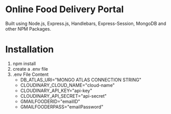 # Online Food Delivery Portal

Built using Node.js, Express.js, Handlebars, Express-Session, MongoDB and other NPM Packages.

# Installation

1. npm install
2. create a .env file
3. .env File Content
   - DB_ATLAS_URI="MONGO ATLAS CONNECTION STRING"
   - CLOUDINARY_CLOUD_NAME="cloud-name"
   - CLOUDINARY_API_KEY="api-key"
   - CLOUDINARY_API_SECRET="api-secret"
   - GMAILFOODERID="emailID"
   - GMAILFOODERPASS="emailPassword"
